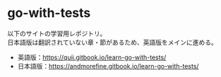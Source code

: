 # go-with-tests

以下のサイトの学習用レポジトリ。  
日本語版は翻訳されていない章・節があるため、英語版をメインに進める。

* 英語版：https://quii.gitbook.io/learn-go-with-tests/
* 日本語版：https://andmorefine.gitbook.io/learn-go-with-tests/
